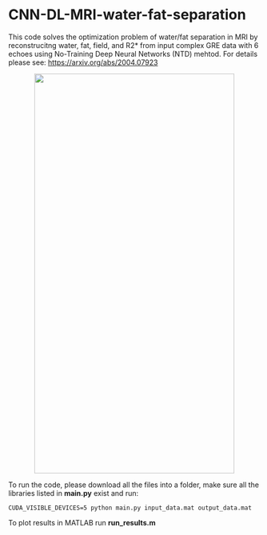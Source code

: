 # CNN-DL-MRI-water-fat-separation

This code solves the optimization problem of water/fat separation in MRI by reconstrucitng water, fat, field, and R2* from input complex GRE data with 6 echoes using No-Training Deep Neural Networks (NTD) mehtod. For details please see:
https://arxiv.org/abs/2004.07923




<p align="center">
  <img src="https://github.com/RaminJafari/DL-MRI-Water-Fat-Separation/blob/master/fig1.tiff" width="400" height="800" />
</p>





To run the code, please download all the files into a folder, make sure all the libraries listed in **main.py** exist and run:

```CUDA_VISIBLE_DEVICES=5 python main.py input_data.mat output_data.mat```

To plot results in MATLAB run **run_results.m**

